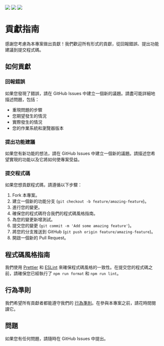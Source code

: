 [<img src="https://img.shields.io/badge/English-blue" />](./CONTRIBUTING.md) [<img src="https://img.shields.io/badge/繁體中文-blue" />](./CONTRIBUTING.zh-TW.md) [<img src="https://img.shields.io/badge/简体中文-blue" />](./CONTRIBUTING.zh-CN.md)

# 貢獻指南

感謝您考慮為本專案做出貢獻！我們歡迎所有形式的貢獻，從回報錯誤、提出功能建議到提交程式碼。

## 如何貢獻

### 回報錯誤

如果您發現了錯誤，請在 GitHub Issues 中建立一個新的議題。請盡可能詳細地描述問題，包括：

*   重現問題的步驟
*   您期望發生的情況
*   實際發生的情況
*   您的作業系統和瀏覽器版本

### 提出功能建議

如果您有新功能的想法，請在 GitHub Issues 中建立一個新的議題。請描述您希望實現的功能以及它將如何使專案受益。

### 提交程式碼

如果您想貢獻程式碼，請遵循以下步驟：

1.  Fork 本專案。
2.  建立一個新的功能分支 (`git checkout -b feature/amazing-feature`)。
3.  進行您的變更。
4.  確保您的程式碼符合我們的程式碼風格指南。
5.  為您的變更新增測試。
6.  提交您的變更 (`git commit -m 'Add some amazing feature'`)。
7.  將您的分支推送到 GitHub (`git push origin feature/amazing-feature`)。
8.  開啟一個新的 Pull Request。

## 程式碼風格指南

我們使用 [Prettier](https://prettier.io/) 和 [ESLint](https://eslint.org/) 來確保程式碼風格的一致性。在提交您的程式碼之前，請確保您已經執行了 `npm run format` 和 `npm run lint`。

## 行為準則

我們希望所有貢獻者都能遵守我們的 [行為準則](CODE_OF_CONDUCT.zh-TW.md)。在參與本專案之前，請花時間閱讀它。

## 問題

如果您有任何問題，請隨時在 GitHub Issues 中提出。
